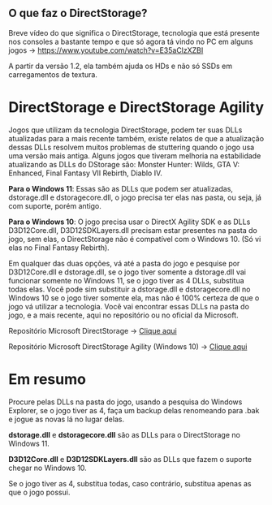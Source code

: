 ## O que faz o DirectStorage?

Breve vídeo do que significa o DirectStorage, tecnologia que está presente nos consoles a bastante tempo e que só agora tá vindo no PC em alguns jogos -> https://www.youtube.com/watch?v=E35aClzXZBI

A partir da versão 1.2, ela também ajuda os HDs e não só SSDs em carregamentos de textura.

# DirectStorage e DirectStorage Agility


Jogos que utilizam da tecnologia DirectStorage, podem ter suas DLLs atualizadas para a mais recente também, existe relatos de que a atualização dessas DLLs resolvem muitos problemas de stuttering quando o jogo usa uma versão mais antiga. 
Alguns jogos que tiveram melhoria na estabilidade atualizando as DLLs do DStorage são: Monster Hunter: Wilds, GTA V: Enhanced, Final Fantasy VII Rebirth, Diablo IV.


**Para o Windows 11**: Essas são as DLLs que podem ser atualizadas, dstorage.dll e dstoragecore.dll, o jogo precisa ter elas nas pasta, ou seja, já com suporte, porém antigo.

**Para o Windows 10**: O jogo precisa usar o DirectX Agility SDK e as DLLs D3D12Core.dll, D3D12SDKLayers.dll precisam estar presentes na pasta do jogo, sem elas, o DirectStorage não é compatível com o Windows 10. (Só vi elas no Final Fantasy Rebirth).


Em qualquer das duas opções, vá até a pasta do jogo e pesquise por D3D12Core.dll e dstorage.dll, se o jogo tiver somente a dstorage.dll vai funcionar somente no Windows 11, se o jogo tiver as 4 DLLs, substitua todas elas. Você pode sim substituir a dstorage.dll e dstoragecore.dll no Windows 10 se o jogo tiver somente ela, mas não é 100% certeza de que o jogo vá utilizar a tecnologia.
Você vai encontrar essas DLLs na pasta do jogo, e a mais recente, aqui no repositório ou no oficial da Microsoft.

Repositório Microsoft DirectStorage -> [Clique aqui](https://www.nuget.org/packages/Microsoft.Direct3D.DirectStorage#versions-body-tab)

Repositório Microsoft DirectStorage Agility (Windows 10) -> [Clique aqui](https://www.nuget.org/packages/Microsoft.Direct3D.D3D12/1.615.0#versions-body-tab)


# Em resumo
Procure pelas DLLs na pasta do jogo, usando a pesquisa do Windows Explorer, se o jogo tiver as 4, faça um backup delas renomeando para .bak e jogue as novas lá no lugar delas.

**dstorage.dll** e **dstoragecore.dll** são as DLLs para o DirectStorage no Windows 11.

**D3D12Core.dll** e **D3D12SDKLayers.dll** são as DLLs que fazem o suporte chegar no Windows 10.

Se o jogo tiver as 4, substitua todas, caso contrário, substitua apenas as que o jogo possui.
